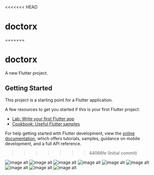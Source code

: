 <<<<<<< HEAD
# doctorx
=======
# doctorx

A new Flutter project.

## Getting Started

This project is a starting point for a Flutter application.

A few resources to get you started if this is your first Flutter project:

- [Lab: Write your first Flutter app](https://docs.flutter.dev/get-started/codelab)
- [Cookbook: Useful Flutter samples](https://docs.flutter.dev/cookbook)

For help getting started with Flutter development, view the
[online documentation](https://docs.flutter.dev/), which offers tutorials,
samples, guidance on mobile development, and a full API reference.
>>>>>>> 44066fe (Initial commit)

![image alt](https://github.com/atharvasangale7/DoctorX/blob/6f4cad673aed40500d228bb40b814d39fb35dc20/WhatsApp%20Image%202025-06-10%20at%2011.10.20%20AM.jpeg)
![image alt](https://github.com/atharvasangale7/DoctorX/blob/2319e10b6fa3e0b52aff75d4c8d419313a072720/WhatsApp%20Image%202025-06-10%20at%2011.10.21%20AM%20(1).jpeg)
![image alt](https://github.com/atharvasangale7/DoctorX/blob/0512764d2b11d2a57cddc173d470ccb5f6cf1e92/WhatsApp%20Image%202025-06-10%20at%2011.10.21%20AM%20(2).jpeg) 
![image alt](https://github.com/atharvasangale7/DoctorX/blob/95a0cde78807d4aaed6817064b581ae68c0ee239/WhatsApp%20Image%202025-06-10%20at%2011.10.21%20AM.jpeg)
![image alt](https://github.com/atharvasangale7/DoctorX/blob/7a2e75cc5022f07d5df472348e086f0af7470fce/WhatsApp%20Image%202025-06-10%20at%2011.10.22%20AM%20(1).jpeg)
![image alt](https://github.com/atharvasangale7/DoctorX/blob/c9775592ef8180d82e88e227904fa1a80a96f5c7/WhatsApp%20Image%202025-06-10%20at%2011.10.22%20AM.jpeg)
![image alt](https://github.com/atharvasangale7/DoctorX/blob/95a0cde78807d4aaed6817064b581ae68c0ee239/WhatsApp%20Image%202025-06-10%20at%2011.10.21%20AM.jpeg)
![image alt](https://github.com/atharvasangale7/DoctorX/blob/95a0cde78807d4aaed6817064b581ae68c0ee239/WhatsApp%20Image%202025-06-10%20at%2011.10.21%20AM.jpeg)
![image alt](https://github.com/atharvasangale7/DoctorX/blob/95a0cde78807d4aaed6817064b581ae68c0ee239/WhatsApp%20Image%202025-06-10%20at%2011.10.21%20AM.jpeg)





